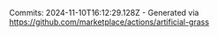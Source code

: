Commits: 2024-11-10T16:12:29.128Z - Generated via https://github.com/marketplace/actions/artificial-grass
<br>
